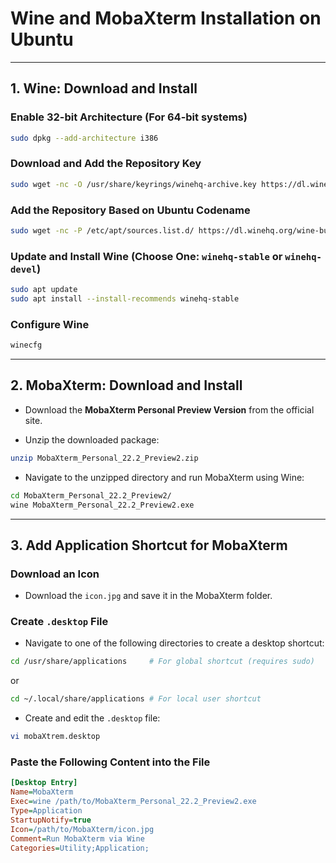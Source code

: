 
# Wine and MobaXterm Installation on Ubuntu

---

## 1. Wine: Download and Install

### Enable 32-bit Architecture (For 64-bit systems)

```bash
sudo dpkg --add-architecture i386
```

### Download and Add the Repository Key

```bash
sudo wget -nc -O /usr/share/keyrings/winehq-archive.key https://dl.winehq.org/wine-builds/winehq.key
```

### Add the Repository Based on Ubuntu Codename

```bash
sudo wget -nc -P /etc/apt/sources.list.d/ https://dl.winehq.org/wine-builds/ubuntu/dists/$(lsb_release -sc)/winehq-$(lsb_release -sc).sources
```

### Update and Install Wine (Choose One: `winehq-stable` or `winehq-devel`)

```bash
sudo apt update
sudo apt install --install-recommends winehq-stable
```

### Configure Wine

```bash
winecfg
```

---

## 2. MobaXterm: Download and Install

- Download the **MobaXterm Personal Preview Version** from the official site.

- Unzip the downloaded package:

```bash
unzip MobaXterm_Personal_22.2_Preview2.zip
```

- Navigate to the unzipped directory and run MobaXterm using Wine:

```bash
cd MobaXterm_Personal_22.2_Preview2/
wine MobaXterm_Personal_22.2_Preview2.exe
```

---

## 3. Add Application Shortcut for MobaXterm

### Download an Icon

- Download the `icon.jpg` and save it in the MobaXterm folder.

### Create `.desktop` File

- Navigate to one of the following directories to create a desktop shortcut:

```bash
cd /usr/share/applications     # For global shortcut (requires sudo)
```

or

```bash
cd ~/.local/share/applications # For local user shortcut
```

- Create and edit the `.desktop` file:

```bash
vi mobaXtrem.desktop
```

### Paste the Following Content into the File

```ini
[Desktop Entry]
Name=MobaXterm
Exec=wine /path/to/MobaXterm_Personal_22.2_Preview2.exe
Type=Application
StartupNotify=true
Icon=/path/to/MobaXterm/icon.jpg
Comment=Run MobaXterm via Wine
Categories=Utility;Application;
```

